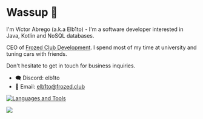 # Wassup 👋
I'm Víctor Abrego (a.k.a Elb1to) - I'm a software developer interested in Java, Kotlin and NoSQL databases.

CEO of [Frozed Club Development](https://github.com/FrozedClubDevelopment). I spend most of my time at university and tuning cars with friends.

Don't hesitate to get in touch for business inquiries.
- :left_speech_bubble: Discord: elb1to
- :email: Email: elb1to@frozed.club

[![Languages and Tools](https://skillicons.dev/icons?i=java,kotlin,c,php,html,css,net,redis,mongo,mysql,maven,idea,ps)](https://skillicons.dev)

![](https://hit.yhype.me/github/profile?account_id=50537641)
